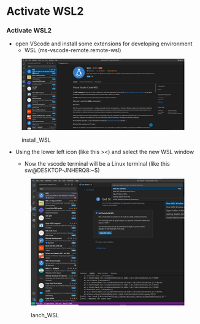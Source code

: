 # Activate WSL2

### Activate WSL2

* open VScode and install some extensions for developing environment
  * WSL (ms-vscode-remote.remote-wsl)&#x20;

<figure><img src=".gitbook/assets/install_WSL.png" alt=""><figcaption><p>install_WSL</p></figcaption></figure>

*   Using the lower left icon (like this ><) and select the new WSL window

    * Now the vscode terminal will be a Linux terminal (like this sw@DESKTOP-JNHERQ8:\~$)&#x20;

    <figure><img src=".gitbook/assets/lanch_WSL.png" alt=""><figcaption><p>lanch_WSL</p></figcaption></figure>
